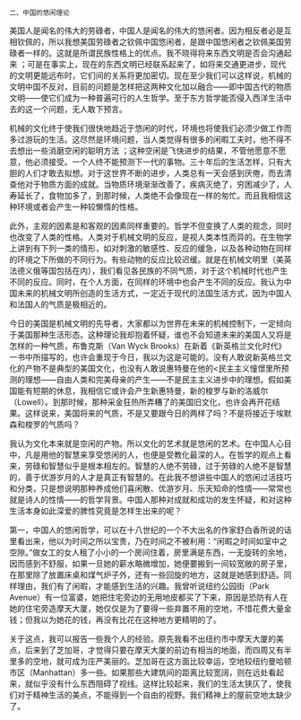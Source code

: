     二、中国的悠闲理论 

   美国人是闻名的伟大的劳碌者，中国人是闻名的伟大的悠闲者。因为相反者必是互相钦佩的，所以我想美国劳碌者之钦佩中国悠闲者，是跟中国悠闲者之钦佩美国劳碌者一样的。这就是所谓民族性格上的优点。我不晓得将来东西文明是否会沟通起来 ；可是在事实上，现在的东西文明已经联系起来了，如将来交通更进步，现代的文明更能远布时，它们间的关系将更加密切。现在至少我们可以这样说，机械的文明中国不反对，目前的问题是怎样把这两种文化加以融合——即中国古代的物质文明——使它们成为一种普遍可行的人生哲学。至于东方哲学能否侵入西洋生活中去的这一个问题，无人敢下预言。

   机械的文化终于使我们很快地趋近于悠闲的时代，环境也将使我们必须少做工作而多过游玩的生活。这尽然是环境问题，当人类觉得有很多的闲暇工夫时，他不得不去想出一些消磨空闲的聪明方法 ；这种空闲是飞快进步的结果，不管他愿意不愿意，他必须接受。一个人终不能预测下一代的事物。三十年后的生活怎样，只有大胆的人们才敢去拟想。对于这世界不断的进步，人类总有一天会感到厌倦，而去清查他对于物质方面的成就。当物质环境渐渐改善了，疾病灭绝了，穷困减少了，人寿延长了，食物加多了，到那时候，人类绝不会像现在一样的匆忙。而且我相信这种环境或者会产生一种较懒惰的性格。

   此外，主观的因素是和客观的因素同样重要的。哲学不但变换了人类的观念，同时也改变了人类的性格。人类对于机械文明的反应，是视人类本性而异的。在生物学上讲到有下列一类的情形，如对刺激的敏感性、反应的缓急，以及各种动物在同样的环境之下所做的不同行为。有些动物的反应比较迟缓。就是在机械文明里（美英法德义俄等国包括在内），我们看见各民族的不同气质，对于这个机械时代也产生不同的反应。同时，在个人方面，在同样的环境中也会产生不同的反应。我认为中国未来的机械文明所创造的生活方式，一定近于现代的法国生活方式，因为中国人和法国人的气质是极相近的。

   今日的美国是机械文明的先导者，大家都以为世界在未来的机械控制下，一定倾向于美国那种生活形态。这种理论我却抱着怀疑，谁也不会知道未来的美国人又将是怎样的一种气质，布鲁克斯（Van Wyck Brooks）在新着《新英格兰文化时代》一书中所描写的，也许会重现于今日，我以为这是可能的。没有人敢说新英格兰文化的产物不是典型的美国文化，也没有人敢说惠特曼在他的&lt;民主主义憧憬里所预测的理想——自由人类和完美母亲的产生——不是民主主义进步中的理想。假如美国能有短期的休息，我相信它或许会产生新惠特曼，新的梭罗与新的洛威尔（Lowell）。到那时候，那种采金狂热所弄糟了的美国旧文化，也许会再开花结果。这样说来，美国将来的气质，不是又要跟今日的两样了吗？不是将接近于埃默森和梭罗的气质吗？

   我认为文化本来就是空闲的产物。所以文化的艺术就是悠闲的艺术。在中国人心目中，凡是用他的智慧来享受悠闲的人，也便是受教化最深的人。在哲学的观点上看来，劳碌和智慧似乎是根本相左的。智慧的人绝不劳碌，过于劳碌的人绝不是智慧的，善于优游岁月的人才是真正有智慧的。在此我不想讲些中国人的悠闲过活技巧和分类，只是想说明那种养成他们喜闲散、优游岁月、乐天知命的性情——常常也就是诗人的性情——的哲学背景。中国人那种对成就和成功的发生怀疑，和对这种生活本身如此深爱的脾性究竟是怎样生出来的呢？

   第一，中国人的悠闲哲学，可以在十八世纪的一个不大出名的作家舒白香所说的话里看出来，他以为时间之所以宝贵，乃在时间之不被利用：“闲暇之时间如室中之空隙。”做女工的女人租了小小的一个房间住着，房里满是东西，一无旋转的余地，因而感到不舒服，如果一旦她的薪水略微增加，她便要搬到一间较宽敞的房子里，在那里除了放置床桌和煤气炉子外，还有一些回旋的地方，这就是她感到舒适。同样理由，我们有了闲暇，才能感到生活的兴趣。我曾听说纽约公园街（Park Avenue）有一位富婆，她把住宅旁边的无用地皮都买了下来，原因是恐防有人在她的住宅旁造摩天大厦，她仅仅是为了要得一些弃置不用的空地，不惜花费大量金钱；但我以为她花的钱，再没有比花在这种地方更精明的了。

   关于这点，我可以报告一些我个人的经验。原先我看不出纽约市中摩天大厦的美点，后来到了芝加哥，才觉得只要在摩天大厦的前边有相当的地面，而四周又有半里多的空地，就可成为庄严美丽的。芝加哥在这方面比较幸运，空地较纽约曼哈顿市区（Manhattan）多一些。如果那些大建筑间的距离比较宽阔，则在远处看起来，就似乎没有什么东西阻碍了视线。这样比较起来，我们的生活太狭仄了，使我们对于精神生活的美点，不能得到一个自由的视野。我们精神上的屋前空地太缺少了。

